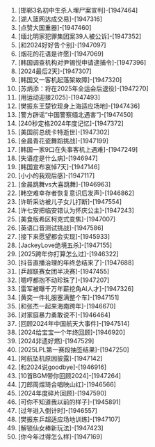 
1. [邯郸3名初中生杀人埋尸案宣判]-[1947464]
1. [湖人篮网达成交易]-[1947316]
1. [点赞大国重器]-[1947460]
1. [缅北明家犯罪集团案39人被公诉]-[1947352]
1. [和2024好好告个别]-[1947097]
1. [烟花的花语是许愿]-[1947069]
1. [韩国调查机构对尹锡悦申请逮捕令]-[1947396]
1. [2024最后2天]-[1947307]
1. [韩国又一客机起落架故障]-[1947320]
1. [苏炳添：将在2025年全运会后退役]-[1947270]
1. [用运动迎接2025]-[1947493]
1. [樊振东王楚钦现身上海适应场地]-[1947436]
1. [警方辟谣“中国警察缅北遇害”]-[1947450]
1. [240秒定格2024年度记忆]-[1947372]
1. [美国前总统卡特逝世]-[1947302]
1. [金晨青花瓷舞蹈挑战]-[1947199]
1. [韩国一家9口在失事客机上遇难]-[1947249]
1. [失语症是什么病]-[1946947]
1. [韩国宣布哀悼7天]-[1947146]
1. [小小的我观后感]-[1947117]
1. [金晨跳舞vs大喜跳舞]-[1946963]
1. [韩空难幸存者恢复意识后发声]-[1946862]
1. [许昕采访被儿子女儿打断]-[1947554]
1. [许七安把临安错认为怀庆公主]-[1947243]
1. [美食版希区柯克式变焦]-[1947007]
1. [英语口音测试挑战]-[1947586]
1. [接下来愿望都会实现]-[1945933]
1. [JackeyLove绝境五杀]-[1947155]
1. [2025跨年你打算怎么过]-[1946322]
1. [抖音直播治理的年终总结来了]-[1947688]
1. [乒超联赛女团半决赛]-[1947455]
1. [嗯哼都抱不动珍珠了]-[1947207]
1. [雷军被曝千万年薪挖角AI人才]-[1947326]
1. [黄奕一件礼服塞满整个车]-[1947151]
1. [和张杰一起来海南跨年]-[1946670]
1. [对家庭暴力勇敢说不]-[1946464]
1. [回顾2024年中国航天大事件]-[1947514]
1. [2024给宝宝一个年终回顾]-[1946920]
1. [2024非遗好燃]-[1947529]
1. [2025LPL第一赛段抽签结果]-[1947250]
1. [阿航坠机原因披露]-[1947142]
1. [和2024说goodbye]-[1946916]
1. [10首BGM带你回顾2024]-[1947264]
1. [刀郎周煜琦合唱映山红]-[1946566]
1. [2024年度碎片回顾]-[1947590]
1. [可你不知道我以前的样子]-[1945891]
1. [过年进入倒计时]-[1946557]
1. [樊振东乒超适应场地训练]-[1947107]
1. [解锁仙女棒新玩法]-[1947423]
1. [你今年过得怎么样]-[1947169]